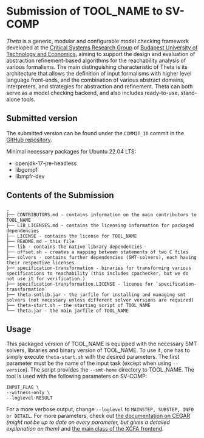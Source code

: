 # Submission of TOOL_NAME to SV-COMP

_Theta_ is a generic, modular and configurable model checking framework developed at the [Critical Systems Research Group](http://inf.mit.bme.hu/en) of [Budapest University of Technology and Economics](http://www.bme.hu/?language=en), aiming to support the design and evaluation of abstraction refinement-based algorithms for the reachability analysis of various formalisms.
The main distinguishing characteristic of Theta is its architecture that allows the definition of input formalisms with higher level language front-ends, and the combination of various abstract domains, interpreters, and strategies for abstraction and refinement.
Theta can both serve as a model checking backend, and also includes ready-to-use, stand-alone tools.

## Submitted version

The submitted version can be found under the `COMMIT_ID` commit in the [GitHub repository](https://github.com/ftsrg/theta/commit/COMMIT_ID).

Minimal necessary packages for Ubuntu 22.04 LTS:

* openjdk-17-jre-headless
* libgomp1
* libmpfr-dev

## Contents of the Submission
```
.
├── CONTRIBUTORS.md - contains information on the main contributors to TOOL_NAME
├── LIB_LICENSES.md - contains the licensing information for packaged dependencies
├── LICENSE - contains the license for TOOL_NAME
├── README.md - this file
├── lib - contains the native library dependencies
├── offset.sh - creates a mapping between statements of two C files
├── solvers - contains further dependencies (SMT-solvers), each having their respective licenses 
├── specification-transformation - binaries for transforming various specifications to reachability (this includes cpachecker, but we do not use it for verification.)
├── specification-transformation.LICENSE - license for `specification-transformation`
├── theta-smtlib.jar - the jarfile for installing and managing smt solvers (not necessary unless different solver versions are required)
├── theta-start.sh - the starting script of TOOL_NAME
└── theta.jar - the main jarfile of TOOL_NAME
```

## Usage
This packaged version of TOOL_NAME is equipped with the necessary SMT solvers, libraries and binary version of TOOL_NAME. To use it, one has to simply execute `theta-start.sh` with the desired parameters. The first parameter must be the name of the input task (except when using `--version`). The script provides the `--smt-home` directory to TOOL_NAME.
The tool is used with the following parameters on SV-COMP:

```
INPUT_FLAG \
--witness-only \
--loglevel RESULT
```

For a more verbose output, change `--loglevel` to `MAINSTEP, SUBSTEP, INFO or DETAIL`.
For more parameters, check out [the documentation on CEGAR](https://github.com/ftsrg/theta/blob/master/doc/CEGAR-algorithms.md) *(might not be up to date on every parameter, but gives a detailed explanation on them)* and [the main class of the XCFA frontend](https://github.com/ftsrg/theta/blob/master/subprojects/xcfa/xcfa-cli/src/main/java/hu/bme/mit/theta/xcfa/cli/stateless/XcfaCli.java).